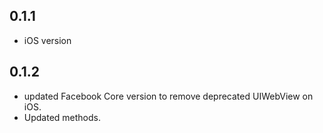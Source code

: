 ## 0.1.1
- iOS version

## 0.1.2
- updated Facebook Core version to remove deprecated UIWebView on iOS.
- Updated methods.
